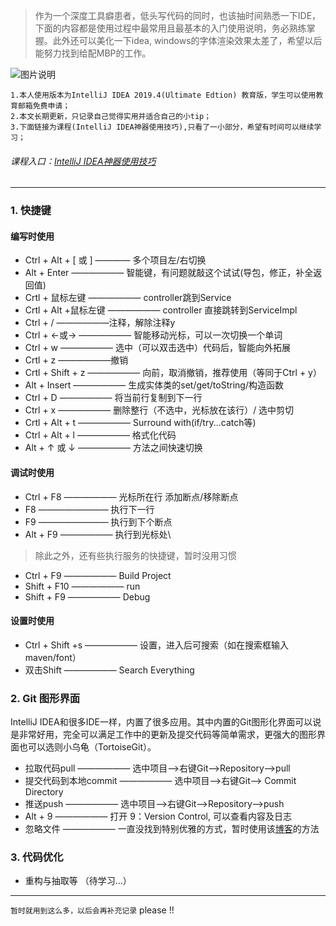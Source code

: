 > 作为一个深度工具癖患者，低头写代码的同时，也该抽时间熟悉一下IDE，下面的内容都是使用过程中最常用且最基本的入门使用说明，务必熟练掌握。此外还可以美化一下idea, windows的字体渲染效果太差了，希望以后能努力找到给配MBP的工作。

![图片说明](https://uploadfiles.nowcoder.com/images/20190826/303744_1566833076680_4CD4F85B56F04F7C6103D663103AD396 "图片标题") 
``` 
1.本人使用版本为IntelliJ IDEA 2019.4(Ultimate Edtion) 教育版，学生可以使用教育邮箱免费申请；
2.本文长期更新，只记录自己觉得实用并适合自己的小tip；
3.下面链接为课程(IntelliJ IDEA神器使用技巧),只看了一小部分，希望有时间可以继续学习；
```

###### 课程入口：[IntelliJ IDEA神器使用技巧](https://www.imooc.com/learn/924)

---
### 1. 快捷键
#### 编写时使用
- Ctrl + Alt + [ 或 ] ———— 多个项目左/右切换
- Alt + Enter —————— 智能键，有问题就敲这个试试(导包，修正，补全返回值)
- Crtl + 鼠标左键 —————— controller跳到Service
- Crtl + Alt +鼠标左键 —————— controller 直接跳转到ServiceImpl
- Ctrl + / ——————注释，解除注释y
- Ctrl + ←或→ —————— 智能移动光标，可以一次切换一个单词
- Ctrl + w —————— 选中（可以双击选中）代码后，智能向外拓展
- Crtl + z ——————撤销
- Crtl + Shift + z —————— 向前，取消撤销，推荐使用（等同于Ctrl + y）
- Alt + Insert —————— 生成实体类的set/get/toString/构造函数
- Ctrl + D —————— 将当前行复制到下一行
- Ctrl + x —————— 删除整行（不选中，光标放在该行）/ 选中剪切
- Crtl + Alt + t —————— Surround with(if/try...catch等)
- Ctrl + Alt + l —————— 格式化代码
- Alt + ↑ 或 ↓ —————— 方法之间快速切换

#### 调试时使用
- Ctrl + F8 —————— 光标所在行 添加断点/移除断点
- F8 ———————— 执行下一行
- F9 ———————— 执行到下个断点
- Alt + F9 —————— 执行到光标处\

>除此之外，还有些执行服务的快捷键，暂时没用习惯

- Ctrl + F9 —————— Build Project
- Shift + F10 —————— run
- Shift + F9 —————— Debug

#### 设置时使用
- Ctrl + Shift +s —————— 设置，进入后可搜索（如在搜索框输入maven/font）
- 双击Shift —————— Search Everything

### 2. Git 图形界面
IntelliJ IDEA和很多IDE一样，内置了很多应用。其中内置的Git图形化界面可以说是非常好用，完全可以满足工作中的更新及提交代码等简单需求，更强大的图形界面也可以选则小乌龟（TortoiseGit）。
- 拉取代码pull —————— 选中项目—>右键Git—>Repository—>pull
- 提交代码到本地commit —————— 选中项目—>右键Git—> Commit Directory
- 推送push —————— 选中项目—>右键Git—>Repository—>push
- Alt + 9 —————— 打开 9：Version Control, 可以查看内容及日志
- 忽略文件 —————— 一直没找到特别优雅的方式，暂时使用该[博客](https://blog.csdn.net/dreamer23/article/details/83615461)的方法

### 3. 代码优化
- 重构与抽取等 （待学习...）
                   
        
---
``
暂时就用到这么多，以后会再补充记录
``
please !!













